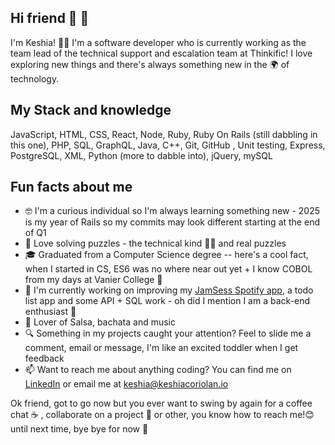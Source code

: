 ## Hi friend 👋 💃 

<!--
**keshiacor/keshiacor** is a ✨ _special_ ✨ repository because its `README.md` (this file) appears on your GitHub profile.
-->

I'm Keshia! 
👩‍💻 I'm a software developer who is currently working as the team lead of the technical support and escalation team at Thinkific! I love exploring new things and there's always something new in the 🌍 of technology. 

## My Stack and knowledge
JavaScript, HTML, CSS, React, Node, Ruby, Ruby On Rails (still dabbling in this one), PHP, SQL, GraphQL, Java, C++, Git, GitHub , Unit testing, Express, PostgreSQL, XML, Python (more to dabble into), jQuery, mySQL

## Fun facts about me
-  🤓 I'm a curious individual so I'm always learning something new - 2025 is my year of Rails so my commits may look different starting at the end of Q1
-  🧩 Love solving puzzles - the technical kind 🕵️‍♀️ and real puzzles
-  🎓 Graduated from a Computer Science degree -- here's a cool fact, when I started in CS, ES6 was no where near out yet + I know COBOL from my days at Vanier College 🤣
-  🔭 I'm currently working on improving my [JamSess Spotify app](https://jamsess.netlify.app/), a todo list app and some API + SQL work - oh did I mention I am a back-end enthusiast 🤩
-  💃 Lover of Salsa, bachata and music
-  🔍 Something in my projects caught your attention? Feel to slide me a comment, email or message, I'm like an excited toddler when I get feedback
-  📫 Want to reach me about anything coding? You can find me on [LinkedIn](https://www.linkedin.com/in/keshia-coriolan/) or email me at keshia@keshiacoriolan.io

Ok friend, got to go now but you ever want to swing by again for a coffee chat ☕ , collaborate on a project 🤝 or other, you know how to reach me!😊 until next time, bye bye for now 🫡

